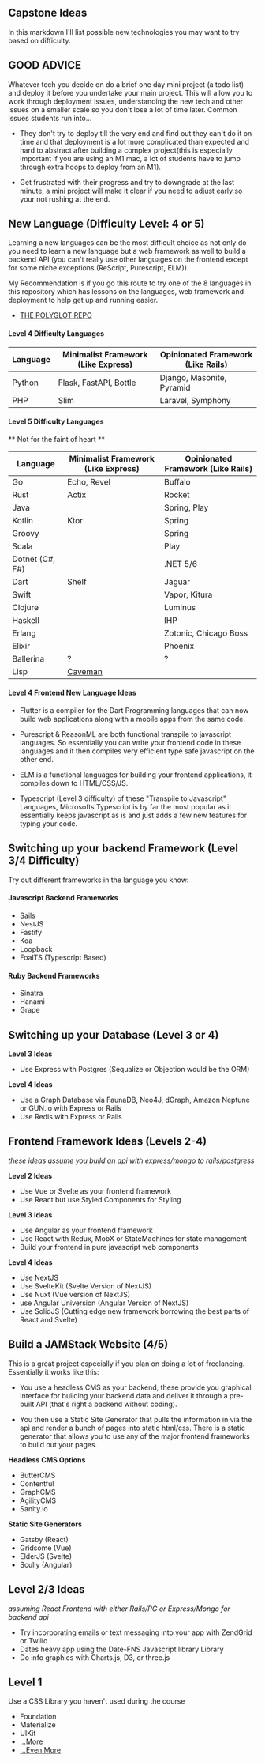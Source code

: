 ## Capstone Ideas

In this markdown I'll list possible new technologies you may want to try based on difficulty.

## GOOD ADVICE
Whatever tech you decide on do a brief one day mini project (a todo list) and deploy it before you undertake your main project. This will allow you to work through deployment issues, understanding the new tech and other issues on a smaller scale so you don't lose a lot of time later. Common issues students run into...

- They don't try to deploy till the very end and find out they can't do it on time and that deployment is a lot more complicated than expected and hard to abstract after building a complex project(this is especially important if you are using an M1 mac, a lot of students have to jump through extra hoops to deploy from an M1).

- Get frustrated with their progress and try to downgrade at the last minute, a mini project will make it clear if you need to adjust early so your not rushing at the end.

## New Language (Difficulty Level: 4 or 5)

Learning a new languages can be the most difficult choice as not only do you need to learn a new language but a web framework as well to build a backend API (you can't really use other languages on the frontend except for some niche exceptions (ReScript, Purescript, ELM)).

My Recommendation is if you go this route to try one of the 8 languages in this repository which has lessons on the languages, web framework and deployment to help get up and running easier. 

- [THE POLYGLOT REPO](https://git.generalassemb.ly/SEIR-Jedi/SEIRPolyglot)

#### Level 4 Difficulty Languages

| Language | Minimalist Framework (Like Express) | Opinionated Framework (Like Rails) |
|----------|-------------------------------------|------------------------------------|
| Python | Flask, FastAPI, Bottle | Django, Masonite, Pyramid |
| PHP | Slim | Laravel, Symphony |

#### Level 5 Difficulty Languages
** Not for the faint of heart **

| Language | Minimalist Framework (Like Express) | Opinionated Framework (Like Rails) |
|----------|-------------------------------------|------------------------------------|
| Go | Echo, Revel | Buffalo |
| Rust | Actix | Rocket |
| Java | | Spring, Play |
| Kotlin | Ktor | Spring |
| Groovy | | Spring |
| Scala | | Play |
| Dotnet (C#, F#) | | .NET 5/6 |
| Dart | Shelf | Jaguar |
| Swift | | Vapor, Kitura |
| Clojure || Luminus |
| Haskell || IHP |
| Erlang || Zotonic, Chicago Boss |
| Elixir || Phoenix |
| Ballerina | ? | ? |
| Lisp | [Caveman](https://8arrow.org/caveman/) | |

#### Level 4 Frontend New Language Ideas

- Flutter is a compiler for the Dart Programming languages that can now build web applications along with a mobile apps from the same code.

- Purescript & ReasonML are both functional transpile to javascript languages. So essentially you can write your frontend code in these languages and it then compiles very efficient type safe javascript on the other end.

- ELM is a functional languages for building your frontend applications, it compiles down to HTML/CSS/JS.

- Typescript (Level 3 difficulty) of these "Transpile to Javascript" Languages, Microsofts Typescript is by far the most popular as it essentially keeps javascript as is and just adds a few new features for typing your code.

## Switching up your backend Framework (Level 3/4 Difficulty)

Try out different frameworks in the language you know:

#### Javascript Backend Frameworks

- Sails
- NestJS
- Fastify
- Koa
- Loopback
- FoalTS (Typescript Based)

#### Ruby Backend Frameworks

- Sinatra
- Hanami
- Grape

## Switching up your Database (Level 3 or 4)

**Level 3 Ideas**
- Use Express with Postgres (Sequalize or Objection would be the ORM)

**Level 4 Ideas**
- Use a Graph Database via FaunaDB, Neo4J, dGraph, Amazon Neptune or GUN.io with Express or Rails
- Use Redis with Express or Rails

## Frontend Framework Ideas (Levels 2-4)
*these ideas assume you build an api with express/mongo to rails/postgress*

**Level 2 Ideas**
- Use Vue or Svelte as your frontend framework
- Use React but use Styled Components for Styling

**Level 3 Ideas**
- Use Angular as your frontend framework
- Use React with Redux, MobX or StateMachines for state management
- Build your frontend in pure javascript web components

**Level 4 Ideas**
- Use NextJS
- Use SvelteKit (Svelte Version of NextJS)
- Use Nuxt (Vue version of NextJS)
- use Angular Universion (Angular Version of NextJS)
- Use SolidJS (Cutting edge new framework borrowing the best parts of React and Svelte)

## Build a JAMStack Website (4/5)
This is a great project especially if you plan on doing a lot of freelancing. Essentially it works like this:

- You use a headless CMS as your backend, these provide you graphical interface for building your backend data and deliver it through a pre-built API (that's right a backend without coding).

- You then use a Static Site Generator that pulls the information in via the api and render a bunch of pages into static html/css. There is a static generator that allows you to use any of the major frontend frameworks to build out your pages.

**Headless CMS Options**
- ButterCMS
- Contentful
- GraphCMS
- AgilityCMS
- Sanity.io

**Static Site Generators**
- Gatsby (React)
- Gridsome (Vue)
- ElderJS (Svelte)
- Scully (Angular)

## Level 2/3 Ideas
*assuming React Frontend with either Rails/PG or Express/Mongo for backend api*

- Try incorporating emails or text messaging into your app with ZendGrid or Twilio
- Dates heavy app using the Date-FNS Javascript library Library
- Do info graphics with Charts.js, D3, or three.js


## Level 1
Use a CSS Library you haven't used during the course

- Foundation
- Materialize
- UIKit
- [...More](https://hackr.io/blog/best-css-frameworks)
- [...Even More](https://graygrids.com/best-css-frameworks/)
